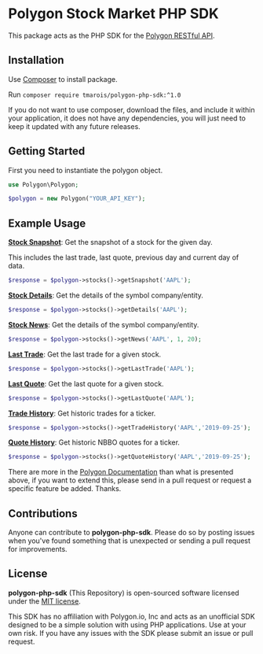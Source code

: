 # Polygon Stock Market PHP SDK

This package acts as the PHP SDK for the [Polygon RESTful API](https://polygon.io/docs/#getting-started).

## Installation

Use [Composer](http://getcomposer.org/) to install package.

Run `composer require tmarois/polygon-php-sdk:^1.0`

If you do not want to use composer, download the files, and include it within your application, it does not have any dependencies, you will just need to keep it updated with any future releases.

## Getting Started

First you need to instantiate the polygon object.

```php
use Polygon\Polygon;

$polygon = new Polygon("YOUR_API_KEY");
```

## Example Usage

**[Stock Snapshot](https://polygon.io/docs/#!/Stocks--Equities/get_v2_snapshot_locale_us_markets_stocks_tickers_ticker)**: Get the snapshot of a stock for the given day.

This includes the last trade, last quote, previous day and current day of data.

```php
$response = $polygon->stocks()->getSnapshot('AAPL');
```

**[Stock Details](https://polygon.io/docs/#!/Reference/get_v1_meta_symbols_symbol_company)**: Get the details of the symbol company/entity.

```php
$response = $polygon->stocks()->getDetails('AAPL');
```

**[Stock News](https://polygon.io/docs/#!/Reference/get_v1_meta_symbols_symbol_company)**: Get the details of the symbol company/entity.

```php
$response = $polygon->stocks()->getNews('AAPL', 1, 20);
```

**[Last Trade](https://polygon.io/docs/#!/Stocks--Equities/get_v1_last_stocks_symbol)**: Get the last trade for a given stock.

```php
$response = $polygon->stocks()->getLastTrade('AAPL');
```

**[Last Quote](https://polygon.io/docs/#!/Stocks--Equities/get_v1_last_quote_stocks_symbol)**: Get the last quote for a given stock.

```php
$response = $polygon->stocks()->getLastQuote('AAPL');
```

**[Trade History](https://polygon.io/docs/#!/Stocks--Equities/get_v2_ticks_stocks_trades_ticker_date)**: Get historic trades for a ticker.

```php
$response = $polygon->stocks()->getTradeHistory('AAPL','2019-09-25');
```

**[Quote History](https://polygon.io/docs/#!/Stocks--Equities/get_v2_ticks_stocks_nbbo_ticker_date)**: Get historic NBBO quotes for a ticker.

```php
$response = $polygon->stocks()->getQuoteHistory('AAPL','2019-09-25');
```

There are more in the [Polygon Documentation](https://polygon.io/docs/#getting-started) than what is presented above, if you want to extend this, please send in a pull request or request a specific feature be added. Thanks.

## Contributions

Anyone can contribute to **polygon-php-sdk**. Please do so by posting issues when you've found something that is unexpected or sending a pull request for improvements.

## License

**polygon-php-sdk** (This Repository) is open-sourced software licensed under the [MIT license](https://opensource.org/licenses/MIT).

This SDK has no affiliation with Polygon.io, Inc and acts as an unofficial SDK designed to be a simple solution with using PHP applications. Use at your own risk. If you have any issues with the SDK please submit an issue or pull request.
